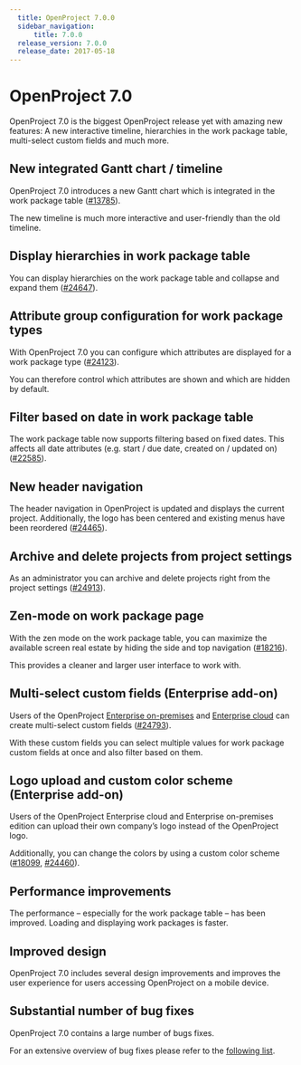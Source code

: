 ```yaml
---
  title: OpenProject 7.0.0
  sidebar_navigation:
      title: 7.0.0
  release_version: 7.0.0
  release_date: 2017-05-18
---
```



# OpenProject 7.0

OpenProject 7.0 is the biggest OpenProject release yet with amazing new
features: A new interactive timeline, hierarchies in the work package
table, multi-select custom fields and much more.

## New integrated Gantt chart / timeline

OpenProject 7.0 introduces a new Gantt chart which is integrated in the
work package table ([#13785](https://community.openproject.com/wp/13785)).

The new timeline is much more interactive and user-friendly than the old
timeline.



## Display hierarchies in work package table

You can display hierarchies on the work package table and collapse and
expand them
([#24647](https://community.openproject.com/wp/24647)).



## Attribute group configuration for work package types

With OpenProject 7.0 you can configure which attributes
are displayed for a work package type
([#24123](https://community.openproject.com/wp/24123)).

You can therefore control which attributes are shown and which are
hidden by default.



## Filter based on date in work package table

The work package table now supports filtering based on fixed dates. This
affects all date attributes (e.g. start / due date, created on / updated
on)
([#22585](https://community.openproject.com/projects/telekom/work_packages/22585)).



## New header navigation

The header navigation in OpenProject is updated and displays the current
project. Additionally, the logo has been centered and existing menus
have been reordered
([#24465](https://community.openproject.com/projects/design/work_packages/24465)).



## Archive and delete projects from project settings

As an administrator you can archive and delete projects right from the
project settings
([#24913](https://community.openproject.com/wp/24913)).



## Zen-mode on work package page

With the zen mode on the work package table, you can maximize the
available screen real estate by hiding the side and top navigation
([#18216](https://community.openproject.com/wp/18216)).

This provides a cleaner and larger user interface to work with.



## Multi-select custom fields (Enterprise add-on)

Users of the OpenProject [Enterprise on-premises](https://www.openproject.org/enterprise-edition/) 
and [Enterprise cloud](https://www.openproject.org/hosting/) can create multi-select
custom fields
([#24793](https://community.openproject.com/wp/24793)).

With these custom fields you can select multiple values for work package
custom fields at once and also filter based on them.



## Logo upload and custom color scheme (Enterprise add-on)

Users of the OpenProject Enterprise cloud and Enterprise on-premises edition can upload
their own company’s logo instead of the OpenProject logo.

Additionally, you can change the colors by using a custom color scheme
([#18099](https://community.openproject.com/projects/gmbh/work_packages/18099),
[#24460](https://community.openproject.com/projects/gmbh/work_packages/24460)).



## Performance improvements

The performance – especially for the work package table – has been improved. Loading and displaying work packages is faster.

## Improved design

OpenProject 7.0 includes several design improvements and improves the
user experience for users accessing OpenProject on a mobile device.

## Substantial number of bug fixes

OpenProject 7.0 contains a large number of bugs fixes.

For an extensive overview of bug fixes please refer to the [following
list](https://community.openproject.com/projects/openproject/work_packages?query_props=%7B%22c%22:%5B%22id%22,%22subject%22,%22type%22,%22status%22,%22assignee%22%5D,%22p%22:%22openproject%22,%22t%22:%22parent:desc%22,%22f%22:%5B%7B%22n%22:%22version%22,%22o%22:%22%253D%22,%22t%22:%22list_optional%22,%22v%22:%22750%22%7D,%7B%22n%22:%22type%22,%22o%22:%22%253D%22,%22t%22:%22list_model%22,%22v%22:%221%22%7D,%7B%22n%22:%22subprojectId%22,%22o%22:%22*%22,%22t%22:%22list_subprojects%22,%22v%22:%5B%5D%7D%5D,%22pa%22:1,%22pp%22:20%7D).

